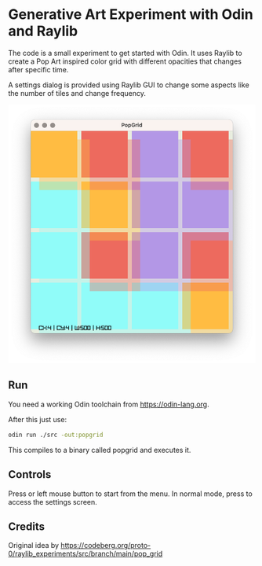# Generative Art Experiment with Odin and Raylib

The code is a small experiment to get started with Odin. It uses Raylib to create a Pop Art inspired color grid with different opacities that changes after specific time.

A settings dialog is provided using Raylib GUI to change some aspects like the number of tiles and change frequency.

[![Watch it in action](popgrid.png)](popgrid.webm)

## Run

You need a working Odin toolchain from https://odin-lang.org.

After this just use:
```bash
odin run ./src -out:popgrid
```

This compiles to a binary called popgrid and executes it.

## Controls

Press <space> or left mouse button to start from the menu. In normal mode, press <space> to access the settings screen.

## Credits

Original idea by https://codeberg.org/proto-0/raylib_experiments/src/branch/main/pop_grid